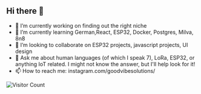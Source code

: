 ## Hi there 👋

- 🔭 I’m currently working on finding out the right niche
- 🌱 I’m currently learning German,React, ESP32, Docker, Postgres, Milva, 8n8
- 👯 I’m looking to collaborate on ESP32 projects, javascript projects, UI design
- 💬 Ask me about human languages (of which I speak 7), LoRa, ESP32, or anything IoT related. I might not know the answer, but I'll help look for it!
- 📫 How to reach me: instagram.com/goodvibesolutions/

![Visitor Count](https://profile-counter.glitch.me/jsonslim/count.svg)
